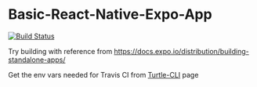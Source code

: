 # Basic-React-Native-Expo-App

[![Build Status](https://travis-ci.org/LeonardisOne/Basic-React-Native-Expo-App.svg?branch=master)](https://travis-ci.org/LeonardisOne/Basic-React-Native-Expo-App)

Try building with reference from https://docs.expo.io/distribution/building-standalone-apps/

Get the env vars needed for Travis CI from [Turtle-CLI](https://github.com/expo/turtle-cli-example) page
